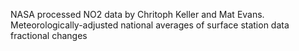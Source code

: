 NASA processed NO2 data by Chritoph Keller and Mat Evans. 
Meteorologically-adjusted national averages of surface station data fractional changes
